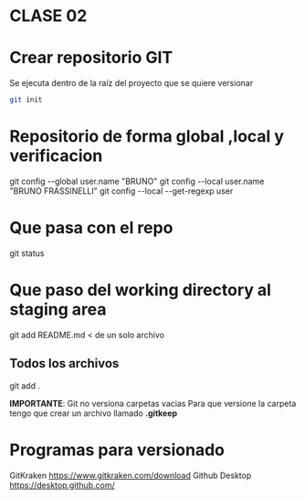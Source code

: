 # CLASE 02

# Crear repositorio GIT
Se ejecuta dentro de la raíz del proyecto que se quiere versionar
```bash
git init
```
# Repositorio de forma global ,local y verificacion
git config --global user.name "BRUNO"
git config --local user.name "BRUNO FRASSINELLI"
git config --local --get-regexp user

# Que pasa con el repo

git status

# Que paso del working directory al staging area
git add README.md < de un solo archivo

## Todos los archivos
git add .

**IMPORTANTE**: Git no versiona carpetas vacias
Para que versione la carpeta tengo que crear un archivo llamado **.gitkeep**

# Programas para versionado

GitKraken https://www.gitkraken.com/download
Github Desktop https://desktop.github.com/